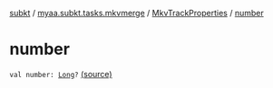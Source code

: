 [subkt](../../index.md) / [myaa.subkt.tasks.mkvmerge](../index.md) / [MkvTrackProperties](index.md) / [number](./number.md)

# number

`val number: `[`Long`](https://kotlinlang.org/api/latest/jvm/stdlib/kotlin/-long/index.html)`?` [(source)](https://github.com/Myaamori/SubKt/blob/0.1.7/src/main/kotlin/myaa/subkt/tasks/mkvmerge/mkvmerge.kt#L95)